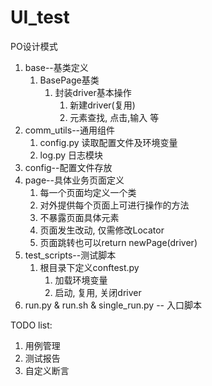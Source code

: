 # UI_test
PO设计模式
1. base--基类定义
   1. BasePage基类
      1. 封装driver基本操作
         1. 新建driver(复用)
         2. 元素查找, 点击,输入 等
2. comm_utils--通用组件
   1. config.py  读取配置文件及环境变量
   2. log.py 日志模块
3. config--配置文件存放
4. page--具体业务页面定义
   1. 每一个页面均定义一个类
   2. 对外提供每个页面上可进行操作的方法
   3. 不暴露页面具体元素
   4. 页面发生改动, 仅需修改Locator
   5. 页面跳转也可以return newPage(driver)
5. test_scripts--测试脚本
   1. 根目录下定义conftest.py
      1. 加载环境变量
      2. 启动, 复用, 关闭driver
6. run.py & run.sh & single_run.py -- 入口脚本

TODO list:
1. 用例管理
2. 测试报告
3. 自定义断言